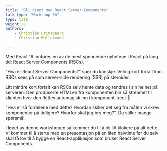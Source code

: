 ```yaml
---
title: "Bli kjent med React Server Components"
talk_type: "Workshop 3h"
type: talk
weight: 8
authors:
    - Christian Grimsgaard
    - Christian Wallervand

---
```

Med React 19 innføres en av de mest spennende nyhetene i React på lang tid: React Server Components (RSCs).

"Hva er React Server Components?" spør du kanskje. Veldig kort fortalt kan RSCs sees på som server-side rendering (SSR) på steroider. 

Litt mindre kort fortalt kan RSCs selv hente data og rendres i sin helhet på serveren. Den produserte HTMLen fra komponenten blir så streamet til klienten hvor den flettes automagisk inn i komponent-treet 🤯

"Hva er så fordelene med dette? Hvordan skiller det seg fra måten vi skrev komponenter på tidligere? Hvorfor skal jeg bry meg?". Du stiller mange spørsmål.

I løpet av denne workshopen så kommer du til å bli litt klokere på alt dette. Vi kommer til å starte med en presentasjon på en liten halvtime før du selv skal få lov til å bygge en React-applikasjon som bruker React Server Components.
